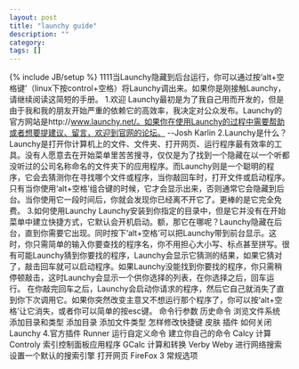 ```yaml
---
layout: post
title: "launchy guide"
description: ""
category: 
tags: []
---
```

{% include JB/setup %}
1111当Launchy隐藏到后台运行，你可以通过按‘alt+空格键’（linux下按control+空格）将Launchy调出来。如果你是刚接触Launchy，请继续阅读这简短的手册。
1.欢迎
Launchy最初是为了我自己用而开发的，但是由于我和我的朋友开始严重的依赖它的高效率，我决定对公众发布。Launchy的官方网站是http://www.launchy.net/。如果你在使用Launchy的过程中需要帮助或者想要提建议、留言，欢迎到官网的论坛。
--Josh Karlin
2.Launchy是什么？
Launchy是打开你计算机上的文件、文件夹、打开网页、运行程序最有效率的工具。没有人愿意去在开始菜单里苦苦搜寻，仅仅是为了找到一个隐藏在以一个听都没听过的公司名称命名的文件夹下的应用程序。而Launchy则是一个聪明的程序，它会去猜测你在寻找哪个文件或程序，当你敲回车时，打开文件或启动程序。只有当你使用‘alt+空格’组合键的时候，它才会显示出来，否则通常它会隐藏到后台。当你使用它一段时间后，你就会发现你已经离不开它了。更棒的是它完全免费。
3.如何使用Launchy
Launchy安装到你指定的目录中，但是它并没有在开始菜单中建立快捷方式，它默认会开机启动。额，那它在哪呢？Launchy隐藏在后台，直到你需要它出现。同时按下‘alt+空格’可以把Launchy带到前台显示。这时，你只需简单的输入你要查找的程序名，你不用担心大小写、标点甚至拼写。很有可能Launchy猜到你要找的程序，Launchy会显示它猜测的结果，如果它猜对了，敲击回车就可以启动程序。如果Launchy没能找到你要找的程序，你只需稍停顿敲击，这时Launchy会显示一个供你选择的列表，在你选择之后，回车运行。
在你敲完回车之后，Launchy会启动你请求的程序，然后它自己就消失了直到你下次调用它。如果你突然改变主意又不想运行那个程序了，你可以按‘alt+空格’让它消失，或者你可以简单的按esc键。
     命令行参数
     历史命令
     浏览文件系统
     添加目录和类型
          添加目录
          添加文件类型
     怎样修改快捷键
     皮肤
     插件
     如何关闭Launchy
4.官方插件
     Runner
          运行自定义命令
          建立你自己的命令
     Calcy
          计算
     Controly
          索引控制面板应用程序
     GCalc
          计算和转换
     Verby
     Weby
          进行网络搜索
          设置一个默认的搜索引擎
          打开网页
          FireFox 3
常规选项

